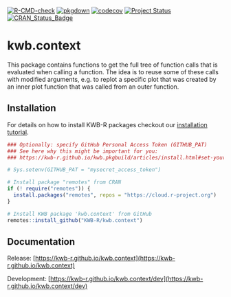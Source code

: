 [![R-CMD-check](https://github.com/KWB-R/kwb.context/workflows/R-CMD-check/badge.svg)](https://github.com/KWB-R/kwb.context/actions?query=workflow%3AR-CMD-check)
[![pkgdown](https://github.com/KWB-R/kwb.context/workflows/pkgdown/badge.svg)](https://github.com/KWB-R/kwb.context/actions?query=workflow%3Apkgdown)
[![codecov](https://codecov.io/github/KWB-R/kwb.context/branch/main/graphs/badge.svg)](https://codecov.io/github/KWB-R/kwb.context)
[![Project Status](https://img.shields.io/badge/lifecycle-experimental-orange.svg)](https://www.tidyverse.org/lifecycle/#experimental)
[![CRAN_Status_Badge](https://www.r-pkg.org/badges/version/kwb.context)]()

# kwb.context

This package contains functions to get the full tree of
function calls that is evaluated when calling a function. The idea is
to reuse some of these calls with modified arguments, e.g. to replot a
specific plot that was created by an inner plot function that was
called from an outer function.

## Installation

For details on how to install KWB-R packages checkout our [installation tutorial](https://kwb-r.github.io/kwb.pkgbuild/articles/install.html).

```r
### Optionally: specify GitHub Personal Access Token (GITHUB_PAT)
### See here why this might be important for you:
### https://kwb-r.github.io/kwb.pkgbuild/articles/install.html#set-your-github_pat

# Sys.setenv(GITHUB_PAT = "mysecret_access_token")

# Install package "remotes" from CRAN
if (! require("remotes")) {
  install.packages("remotes", repos = "https://cloud.r-project.org")
}

# Install KWB package 'kwb.context' from GitHub
remotes::install_github("KWB-R/kwb.context")
```

## Documentation

Release: [https://kwb-r.github.io/kwb.context](https://kwb-r.github.io/kwb.context)

Development: [https://kwb-r.github.io/kwb.context/dev](https://kwb-r.github.io/kwb.context/dev)
